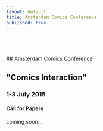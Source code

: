 ```yaml
---
layout: default
title: Amsterdam Comics Conference
published: true
---
```




<br>
<br>
<br>
## Amsterdam Comics Conference

## "Comics Interaction"


### 1-3 July 2015

#### Call for Papers

coming soon...